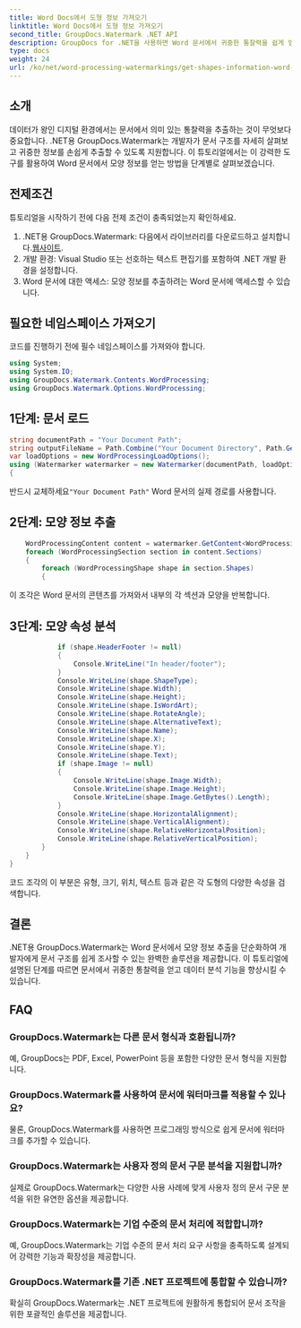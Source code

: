 ```yaml
---
title: Word Docs에서 도형 정보 가져오기
linktitle: Word Docs에서 도형 정보 가져오기
second_title: GroupDocs.Watermark .NET API
description: GroupDocs for .NET을 사용하면 Word 문서에서 귀중한 통찰력을 쉽게 얻을 수 있습니다. 향상된 데이터 분석을 위해 형상 정보를 원활하게 추출합니다.
type: docs
weight: 24
url: /ko/net/word-processing-watermarkings/get-shapes-information-word-docs/
---
```

## 소개
데이터가 왕인 디지털 환경에서는 문서에서 의미 있는 통찰력을 추출하는 것이 무엇보다 중요합니다. .NET용 GroupDocs.Watermark는 개발자가 문서 구조를 자세히 살펴보고 귀중한 정보를 손쉽게 추출할 수 있도록 지원합니다. 이 튜토리얼에서는 이 강력한 도구를 활용하여 Word 문서에서 모양 정보를 얻는 방법을 단계별로 살펴보겠습니다.
## 전제조건
튜토리얼을 시작하기 전에 다음 전제 조건이 충족되었는지 확인하세요.
1.  .NET용 GroupDocs.Watermark: 다음에서 라이브러리를 다운로드하고 설치합니다.[웹사이트](https://releases.groupdocs.com/Watermark/net/).
2. 개발 환경: Visual Studio 또는 선호하는 텍스트 편집기를 포함하여 .NET 개발 환경을 설정합니다.
3. Word 문서에 대한 액세스: 모양 정보를 추출하려는 Word 문서에 액세스할 수 있습니다.

## 필요한 네임스페이스 가져오기
코드를 진행하기 전에 필수 네임스페이스를 가져와야 합니다.
```csharp
using System;
using System.IO;
using GroupDocs.Watermark.Contents.WordProcessing;
using GroupDocs.Watermark.Options.WordProcessing;
```
## 1단계: 문서 로드
```csharp
string documentPath = "Your Document Path";
string outputFileName = Path.Combine("Your Document Directory", Path.GetFileName(documentPath));
var loadOptions = new WordProcessingLoadOptions();
using (Watermarker watermarker = new Watermarker(documentPath, loadOptions))
{
```
 반드시 교체하세요`"Your Document Path"` Word 문서의 실제 경로를 사용합니다.
## 2단계: 모양 정보 추출
```csharp
	WordProcessingContent content = watermarker.GetContent<WordProcessingContent>();
	foreach (WordProcessingSection section in content.Sections)
	{
		foreach (WordProcessingShape shape in section.Shapes)
		{
```
이 조각은 Word 문서의 콘텐츠를 가져와서 내부의 각 섹션과 모양을 반복합니다.
## 3단계: 모양 속성 분석
```csharp
			if (shape.HeaderFooter != null)
			{
				Console.WriteLine("In header/footer");
			}
			Console.WriteLine(shape.ShapeType);
			Console.WriteLine(shape.Width);
			Console.WriteLine(shape.Height);
			Console.WriteLine(shape.IsWordArt);
			Console.WriteLine(shape.RotateAngle);
			Console.WriteLine(shape.AlternativeText);
			Console.WriteLine(shape.Name);
			Console.WriteLine(shape.X);
			Console.WriteLine(shape.Y);
			Console.WriteLine(shape.Text);
			if (shape.Image != null)
			{
				Console.WriteLine(shape.Image.Width);
				Console.WriteLine(shape.Image.Height);
				Console.WriteLine(shape.Image.GetBytes().Length);
			}
			Console.WriteLine(shape.HorizontalAlignment);
			Console.WriteLine(shape.VerticalAlignment);
			Console.WriteLine(shape.RelativeHorizontalPosition);
			Console.WriteLine(shape.RelativeVerticalPosition);
		}
	}
}
```
코드 조각의 이 부분은 유형, 크기, 위치, 텍스트 등과 같은 각 도형의 다양한 속성을 검색합니다.

## 결론
.NET용 GroupDocs.Watermark는 Word 문서에서 모양 정보 추출을 단순화하여 개발자에게 문서 구조를 쉽게 조사할 수 있는 완벽한 솔루션을 제공합니다. 이 튜토리얼에 설명된 단계를 따르면 문서에서 귀중한 통찰력을 얻고 데이터 분석 기능을 향상시킬 수 있습니다.
## FAQ
### GroupDocs.Watermark는 다른 문서 형식과 호환됩니까?
예, GroupDocs는 PDF, Excel, PowerPoint 등을 포함한 다양한 문서 형식을 지원합니다.
### GroupDocs.Watermark를 사용하여 문서에 워터마크를 적용할 수 있나요?
물론, GroupDocs.Watermark를 사용하면 프로그래밍 방식으로 쉽게 문서에 워터마크를 추가할 수 있습니다.
### GroupDocs.Watermark는 사용자 정의 문서 구문 분석을 지원합니까?
실제로 GroupDocs.Watermark는 다양한 사용 사례에 맞게 사용자 정의 문서 구문 분석을 위한 유연한 옵션을 제공합니다.
### GroupDocs.Watermark는 기업 수준의 문서 처리에 적합합니까?
예, GroupDocs.Watermark는 기업 수준의 문서 처리 요구 사항을 충족하도록 설계되어 강력한 기능과 확장성을 제공합니다.
### GroupDocs.Watermark를 기존 .NET 프로젝트에 통합할 수 있습니까?
확실히 GroupDocs.Watermark는 .NET 프로젝트에 원활하게 통합되어 문서 조작을 위한 포괄적인 솔루션을 제공합니다.